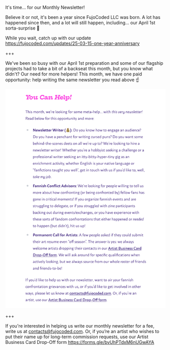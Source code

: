 ---
---
It's time... for our Monthly Newsletter!

Believe it or not, it's been a year since FujoCoded LLC was born. A lot has happened since then, and a lot will still happen, including... our April 1st sorta-surprise 👀

While you wait, catch up with our update https://fujocoded.com/updates/25-03-15-one-year-anniversary

+++

We've been so busy with our April 1st preparation and some of our flagship projects had to take a bit of a backseat this month, but you know what didn't? Our need for more helpers! This month, we have one paid opportunity: help writing the same newsletter you read above ☝️

![file:./images/img_7b506df41f92fa495f0161afdeaebf71.alt.txt](./images/img_7b506df41f92fa495f0161afdeaebf71.png)

+++

If you're interested in helping us write our monthly newsletter for a fee, write us at contacts@fujocoded.com. Or, if you’re an artist who wishes to put their name up for long-term commission requests, use our Artist Business Card Drop-Off form https://forms.gle/bvUhPTdxM6nUGwAYA
